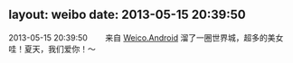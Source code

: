 layout: weibo
date: 2013-05-15 20:39:50
---
<meta name="referrer" content="no-referrer" />

2013-05-15 20:39:50  &nbsp;&nbsp;&nbsp;&nbsp;&nbsp;&nbsp; 来自 <a href="http://app.weibo.com/t/feed/l4RWD" rel="nofollow">Weico.Android</a>
溜了一圈世界城，超多的美女哇！夏天，我们爱你！～ ​​​
